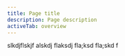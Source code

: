 ```yaml
---
title: Page title
description: Page description
activeTab: overview
---
```

slkdjflskjf alskdj flaksdj fla;ksd fla;skd f
